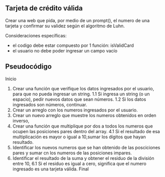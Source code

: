 ## Tarjeta de crédito válida
Crear una web que pida, por medio de un prompt(), el numero de una tarjeta
y confirmar su validez según el algoritmo de Luhn.

Consideraciones específicas:
 - el codigo debe estar compuesto por 1 función: isValidCard
 - el usuario no debe poder ingresar un campo vacío

## Pseudocódigo
Inicio
1. Crear una función que verifique los datos ingresados por el usuario, para que no pueda ingresar un string.
1.1  Si ingresa un string (o un espacio), pedir nuevos datos que sean números.
1.2  Si los datos ingresados son números, continuar.
2. Crear un arreglo con los numeros ingresados por el usuario.
3. Crear un nuevo arreglo que muestre los numeros obtenidos en orden inverso,
4. Crear una función que multiplique por dos a todos los numeros que ocupen las posiciones pares dentro del array.
4.1  Si el resultado de esa multiplicación  es mayor o igual a 10,sumar los dígitos que hayan resultado.
5. Identificar los nuevos numeros que se han obtenido de las posciciones pares y sumar cn los numeros de las posiciones impares.
6. Identificar el resultado de la suma y obtener el residuo de la división entre 10,
6.1  Si el residuo es igual a cero, significa que el numero ingresado es una tarjeta válida.
Final

